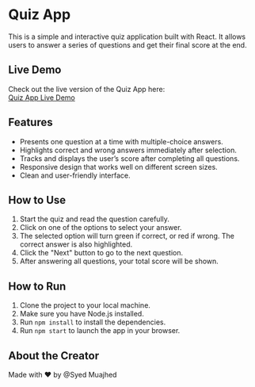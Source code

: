 # Quiz App

This is a simple and interactive quiz application built with React. It allows users to answer a series of questions and get their final score at the end.

## Live Demo

Check out the live version of the Quiz App here:  
[Quiz App Live Demo](https://quiz-app-mujahed.netlify.app/)

## Features

- Presents one question at a time with multiple-choice answers.
- Highlights correct and wrong answers immediately after selection.
- Tracks and displays the user’s score after completing all questions.
- Responsive design that works well on different screen sizes.
- Clean and user-friendly interface.

## How to Use

1. Start the quiz and read the question carefully.
2. Click on one of the options to select your answer.
3. The selected option will turn green if correct, or red if wrong. The correct answer is also highlighted.
4. Click the "Next" button to go to the next question.
5. After answering all questions, your total score will be shown.

## How to Run

1. Clone the project to your local machine.
2. Make sure you have Node.js installed.
3. Run `npm install` to install the dependencies.
4. Run `npm start` to launch the app in your browser.

## About the Creator

Made with ❤️ by @Syed Muajhed


